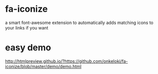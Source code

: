 # fa-iconize
a smart font-awesome extension to automatically adds matching icons to your links if you want
# easy demo

http://htmlpreview.github.io/?https://github.com/onkeloki/fa-iconize/blob/master/demo/demo.html